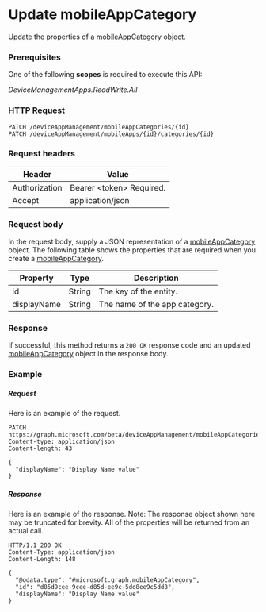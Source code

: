 ﻿# Update mobileAppCategory
Update the properties of a [mobileAppCategory](../resources/intune_apps_mobileappcategory.md) object.
### Prerequisites
One of the following **scopes** is required to execute this API:

*DeviceManagementApps.ReadWrite.All*
### HTTP Request
<!-- {
  "blockType": "ignored"
}
-->
```http
PATCH /deviceAppManagement/mobileAppCategories/{id}
PATCH /deviceAppManagement/mobileApps/{id}/categories/{id}
```

### Request headers
|Header|Value|
|---|---|
|Authorization|Bearer &lt;token&gt; Required.|
|Accept|application/json|

### Request body
In the request body, supply a JSON representation of a [mobileAppCategory](../resources/intune_apps_mobileappcategory.md) object.
The following table shows the properties that are required when you create a [mobileAppCategory](../resources/intune_apps_mobileappcategory.md).

|Property|Type|Description|
|---|---|---|
|id|String|The key of the entity.|
|displayName|String|The name of the app category.|



### Response
If successful, this method returns a `200 OK` response code and an updated [mobileAppCategory](../resources/intune_apps_mobileappcategory.md) object in the response body.

### Example
##### Request
Here is an example of the request.
```http
PATCH https://graph.microsoft.com/beta/deviceAppManagement/mobileAppCategories/{id}
Content-type: application/json
Content-length: 43

{
  "displayName": "Display Name value"
}
```

##### Response
Here is an example of the response. Note: The response object shown here may be truncated for brevity. All of the properties will be returned from an actual call.
```http
HTTP/1.1 200 OK
Content-Type: application/json
Content-Length: 148

{
  "@odata.type": "#microsoft.graph.mobileAppCategory",
  "id": "d85d9cee-9cee-d85d-ee9c-5dd8ee9c5dd8",
  "displayName": "Display Name value"
}
```



